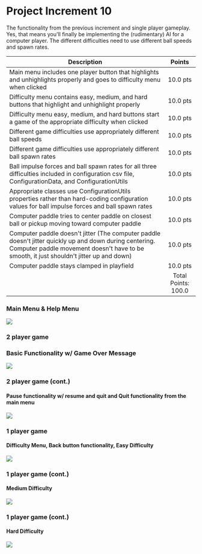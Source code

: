 # Project Increment 10

The functionality from the previous increment and single player gameplay. Yes, that means you'll finally be implementing the (rudimentary) AI for a computer player. The different difficulties need to use different ball speeds and spawn rates.

| Description       | Points          |
| ------------- |:-------------:|
| Main menu includes one player button that highlights and unhighlights properly and goes to difficulty menu when clicked   | 10.0 pts | 
| Difficulty menu contains easy, medium, and hard buttons that highlight and unhighlight properly | 10.0 pts | 
| Difficulty menu easy, medium, and hard buttons start a game of the appropriate difficulty when clicked |  10.0 pts |
| Different game difficulties use appropriately different ball speeds |  10.0 pts |
| Different game difficulties use appropriately different ball spawn rates | 10.0 pts |
| Ball impulse forces and ball spawn rates for all three difficulties included in configuration csv file, ConfigurationData, and ConfigurationUtils | 10.0 pts |
| Appropriate classes use ConfigurationUtils properties rather than hard-coding configuration values for ball impulse forces and ball spawn rates | 10.0 pts |
| Computer paddle tries to center paddle on closest ball or pickup moving toward computer paddle | 10.0 pts |
| Computer paddle doesn't jitter (The computer paddle doesn't jitter quickly up and down during centering. Computer paddle movement doesn't have to be smooth, it just shouldn't jitter up and down) | 10.0 pts |
| Computer paddle stays clamped in playfield | 10.0 pts |
| | Total Points: 100.0 |

### Main Menu & Help Menu
![](PI10.gif)

### 2 player game
### Basic Functionality w/ Game Over Message
![](PI10_2.gif)

### 2 player game (cont.)
#### Pause functionality w/ resume and quit and Quit functionality from the main menu
![](PI10_3.gif)

### 1 player game
#### Difficulty Menu, Back button functionality, Easy Difficulty 
![](PI10_4.gif)

### 1 player game (cont.)
#### Medium Difficulty 
![](PI10_5.gif)

### 1 player game (cont.)
#### Hard Difficulty 
![](PI10_6.gif)
